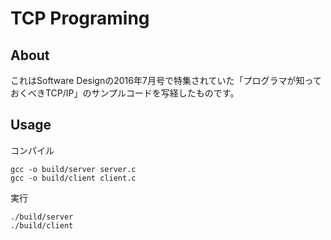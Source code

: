 # TCP Programing

## About

これはSoftware Designの2016年7月号で特集されていた「プログラマが知っておくべきTCP/IP」のサンプルコードを写経したものです。

## Usage

コンパイル

```
gcc -o build/server server.c
gcc -o build/client client.c
```

実行

```
./build/server
./build/client
```
